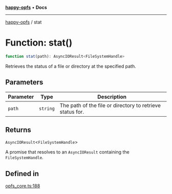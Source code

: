 [**happy-opfs**](../README.md) • **Docs**

***

[happy-opfs](../README.md) / stat

# Function: stat()

```ts
function stat(path): AsyncIOResult<FileSystemHandle>
```

Retrieves the status of a file or directory at the specified path.

## Parameters

| Parameter | Type | Description |
| ------ | ------ | ------ |
| `path` | `string` | The path of the file or directory to retrieve status for. |

## Returns

`AsyncIOResult`\<`FileSystemHandle`\>

A promise that resolves to an `AsyncIOResult` containing the `FileSystemHandle`.

## Defined in

[opfs\_core.ts:188](https://github.com/JiangJie/happy-opfs/blob/dc95a422852928393060b63cb34de24c88ad98b4/src/fs/opfs_core.ts#L188)
